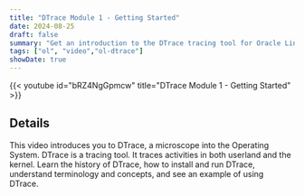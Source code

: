 ```yaml
---
title: "DTrace Module 1 - Getting Started"
date: 2024-08-25
draft: false
summary: "Get an introduction to the DTrace tracing tool for Oracle Linux."
tags: ["ol", "video","ol-dtrace"]
showDate: true
---
```


{{< youtube id="bRZ4NgGpmcw" title="DTrace Module 1 - Getting Started" >}}

## Details

This video introduces you to DTrace, a microscope into the Operating System. DTrace is a tracing tool. It traces activities in both userland and the kernel. Learn the history of DTrace, how to install and run DTrace, understand terminology and concepts, and see an example of using DTrace.

